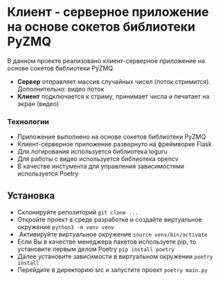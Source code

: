 # Клиент - серверное приложение на основе сокетов библиотеки PyZMQ
В данном проекте реализовано клиент-серверное приложение на основе сокетов библиотеки
PyZMQ.

- **Сервер** отправляет массив случайных чисел (поток стримится). Дополнительно: видео поток
-  **Клиент** подключается к стриму, принимает числа и печатает на экран (видео)

### Технологии
- Приложение выполнено на основе сокетов библиотеки PyZMQ
- Клиент-серверное приложение развернуто на фреймворке Flask
- Для логирования используется библиотека loguru
- Для работы с видео используется библиотека opencv
- В качестве инстумента для управления зависимостями используется Poetry

## Установка

- Склонируйте репозиторий
    `git clone ...`
- Откройте проект в среде разработке и создайте виртуальное окружение
    `python3 -m venv venv`
-  Активируйте виртуальное окружение
    `source venv/bin/activate`
- Если Вы в качестве менеджера пакетов используете pip, то установите первым делом Poetry
    `pip install poetry`
- Далее установите зависимости в виртуальном окружении
    `poetry install`
- Перейдите в директорию src и запустите проект
    `poetry main.py`
